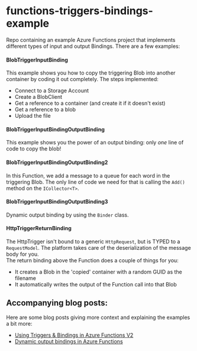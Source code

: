 # functions-triggers-bindings-example

Repo containing an example Azure Functions project that implements different types of input and output Bindings. There are a few examples:

#### BlobTriggerInputBinding

This example shows you how to copy the triggering Blob into another container by coding it out completely. The steps implemented:

- Connect to a Storage Account
- Create a BlobClient
- Get a reference to a container (and create it if it doesn't exist)
- Get a reference to a blob
- Upload the file

#### BlobTriggerInputBindingOutputBinding

This example shows you the power of an output binding: only _one_ line of code to copy the blob!

#### BlobTriggerInputBindingOutputBinding2

In this Function, we add a message to a queue for each word in the triggering Blob. The only line of code we
need for that is calling the `Add()` method on the `ICollector<T>`.

#### BlobTriggerInputBindingOutputBinding3

Dynamic output binding by using the `Binder` class. 

#### HttpTriggerReturnBinding

The HttpTrigger isn't bound to a generic `HttpRequest`, but is TYPED to a `RequestModel`. The platform takes care of the deserialization of the message body for you.  
The return binding above the Function does a couple of things for you:
- It creates a Blob in the 'copied' container with a random GUID as the filename
- It automatically writes the output of the Function call into that Blob

## Accompanying blog posts:

Here are some blog posts giving more context and explaining the examples a bit more:

- [Using Triggers & Bindings in Azure Functions V2](https://www.rickvandenbosch.net/blog/using-triggers-bindings-in-azure-functions-v2/)
- [Dynamic output bindings in Azure Functions](https://www.rickvandenbosch.net/blog/dynamic-output-bindings-in-azure-functions/)
